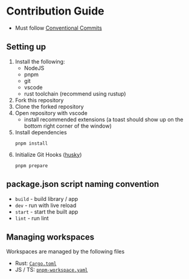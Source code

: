 # Contribution Guide

- Must follow [Conventional Commits](https://www.conventionalcommits.org/en/v1.0.0)

## Setting up

1. Install the following:
   - NodeJS
   - pnpm
   - git
   - vscode
   - rust toolchain (recommend using rustup)
2. Fork this repository
3. Clone the forked repository
4. Open repository with vscode
   - install recommended extensions (a toast should show up on the bottom right corner of the window)
5. Install dependencies
   ```
   pnpm install
   ```
6. Initialize Git Hooks ([husky](https://github.com/typicode/husky))
   ```
   pnpm prepare
   ```

## package.json script naming convention

- `build` - build library / app
- `dev` - run with live reload
- `start` - start the built app
- `lint` - run lint

## Managing workspaces

Workspaces are managed by the following files

- Rust: [`Cargo.toml`](./Cargo.toml)
- JS / TS: [`pnpm-workspace.yaml`](./pnpm-workspace.yaml)
